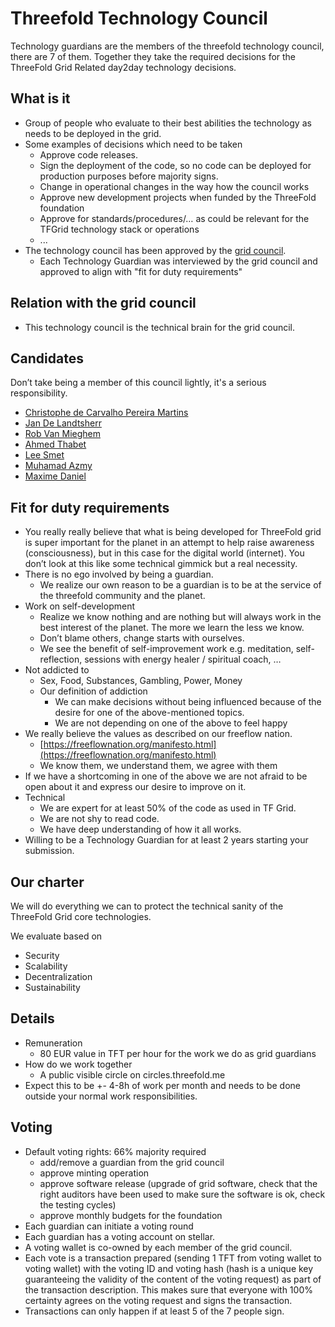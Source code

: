 # Threefold Technology Council

Technology guardians are the members of the threefold technology council, there are 7 of them.
Together they take the required decisions for the ThreeFold Grid Related day2day technology decisions.

## What is it

* Group of people who evaluate to their best abilities the technology as needs to be deployed in the grid.
* Some examples of decisions which need to be taken
    * Approve code releases.
    * Sign the deployment of the code, so no code can be deployed for production purposes before majority signs.
    * Change in operational changes in the way how the council works
    * Approve new development projects when funded by the ThreeFold foundation
    * Approve for standards/procedures/… as could be relevant for the TFGrid technology stack or operations
    * ...
* The technology council has been approved by the [grid council](https://docs.google.com/document/d/14wRroPcgRBFhmwP_93CMJUK0dYv2UqEOHpZKjeqYeDE/edit#).
    * Each Technology Guardian was interviewed by the grid council and approved to align with "fit for duty requirements"

## Relation with the grid council

* This technology council is the technical brain for the grid council.

## Candidates

Don’t take being a member of this council lightly, it's a serious responsibility.

* [Christophe de Carvalho Pereira Martins](christophe_dcmp.md)
* [Jan De Landtsherr](jan_de_landtsheer.md)
* [Rob Van Mieghem](rob_van_mieghem.md)
* [Ahmed Thabet](ahmed_thabet.md)
* [Lee Smet](lee_smet.md)
* [Muhamad Azmy](muhamed_azmy.md)
* [Maxime Daniel](maxime_daniel.md)


## Fit for duty requirements

* You really really believe that what is being developed for ThreeFold grid is super important for the planet in an attempt to help raise awareness (consciousness), but in this case for the digital world (internet). You don’t look at this like some technical gimmick but a real necessity.
* There is no ego involved by being a guardian.
    * We realize our own reason to be a guardian is to be at the service of the threefold community and the planet.
* Work on self-development
    * Realize we know nothing and are nothing but will always work in the best interest of the planet. The more we learn the less we know. 
    * Don’t blame others, change starts with ourselves.
    * We see the benefit of self-improvement work e.g. meditation, self-reflection, sessions with energy healer / spiritual coach, …
* Not addicted to 
    * Sex, Food, Substances, Gambling, Power, Money
    * Our definition of addiction
        * We can make decisions without being influenced because of the desire for one of the above-mentioned topics.
        * We are not depending on one of the above to feel happy
* We really believe the values as described on our freeflow nation.
    * [https://freeflownation.org/manifesto.html](https://freeflownation.org/manifesto.html)
    * We know them, we understand them, we agree with them
* If we have a shortcoming in one of the above we are not afraid to be open about it and express our desire to improve on it.
* Technical
    * We are expert for at least 50% of the code as used in TF Grid.
    * We are not shy to read code.
    * We have deep understanding of how it all works.
* Willing to be a Technology Guardian for at least 2 years starting your submission.

## Our charter

We will do everything we can to protect the technical sanity of the ThreeFold Grid core technologies.

We evaluate based on

* Security
* Scalability
* Decentralization
* Sustainability

## Details

* Remuneration
    * 80 EUR value in TFT per hour for the work we do as grid guardians
* How do we work together
    * A public visible circle on circles.threefold.me
* Expect this to be +- 4-8h of work per month and needs to be done outside your normal work responsibilities.

## Voting

* Default voting rights: 66% majority required
    * add/remove a guardian from the grid council
    * approve minting operation
    * approve software release (upgrade of grid software, check that the right auditors have been used to make sure the software is ok, check the testing cycles)
    * approve monthly budgets for the foundation
* Each guardian can initiate a voting round
* Each guardian has a voting account on stellar.
* A voting wallet is co-owned by each member of the grid council.
* Each vote is a transaction prepared (sending 1 TFT from voting wallet to voting wallet) with the voting ID and voting hash (hash is a unique key guaranteeing the validity of the content of the voting request) as part of the transaction description. This makes sure that everyone with 100% certainty agrees on the voting request and signs the transaction.
* Transactions can only happen if at least 5 of the 7 people sign.
